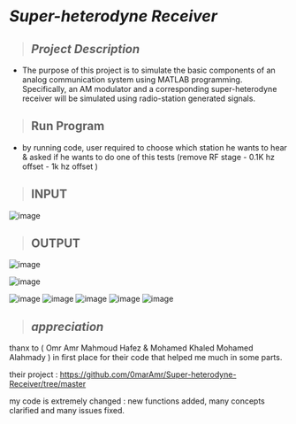 # _**Super-heterodyne Receiver**_
> ## _Project Description_
   * The purpose of this project is to simulate the basic components of an analog communication system using
    MATLAB programming. Specifically, an AM modulator and a corresponding super-heterodyne receiver
    will be simulated using radio-station generated signals.

> ## __Run Program__
   * by running code, user required to choose which station he wants to hear & asked if he wants to do one of this tests (remove RF stage - 0.1K hz offset - 1k hz offset )


> ## __INPUT__
![image](https://github.com/user-attachments/assets/08f4b028-cf10-42f7-b23d-716a4aad26e6)
> ## __OUTPUT__
![image](https://github.com/user-attachments/assets/91b0236e-9f38-412e-a4e1-08894a65df7e)

![image](https://github.com/user-attachments/assets/1f7533e4-88c1-47ed-8c7e-c7772bbe2f0f)


![image](https://github.com/user-attachments/assets/4c8c9d40-c701-4dc3-99aa-163833cf06b0)
![image](https://github.com/user-attachments/assets/850344c0-806d-4a49-8064-295fda376361)
![image](https://github.com/user-attachments/assets/6197cdf9-d2cb-4fa5-87e9-c118834dc978)
![image](https://github.com/user-attachments/assets/e1e760f1-0c2b-4229-b204-a1851f0a94fa)
![image](https://github.com/user-attachments/assets/f63c092b-a30b-45b4-8604-f5227edf8157)


















> ## _appreciation_
thanx to ( Omr Amr Mahmoud Hafez & Mohamed Khaled Mohamed Alahmady ) in first place for their code that helped me much in some parts.

their project :  https://github.com/0marAmr/Super-heterodyne-Receiver/tree/master

my code is extremely changed : new functions added, many concepts clarified and many issues fixed.

